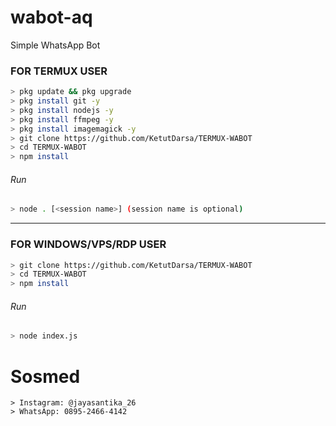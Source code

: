 # wabot-aq
Simple WhatsApp Bot

### FOR TERMUX USER
```bash
> pkg update && pkg upgrade
> pkg install git -y
> pkg install nodejs -y
> pkg install ffmpeg -y
> pkg install imagemagick -y
> git clone https://github.com/KetutDarsa/TERMUX-WABOT
> cd TERMUX-WABOT
> npm install
```
###### Run
```bash
> node . [<session name>] (session name is optional)
```

---------

### FOR WINDOWS/VPS/RDP USER
```bash
> git clone https://github.com/KetutDarsa/TERMUX-WABOT
> cd TERMUX-WABOT
> npm install
```
###### Run
```bash
> node index.js
```

# Sosmed
```Thanks @Nurotomo
> Instagram: @jayasantika_26
> WhatsApp: 0895-2466-4142
```
